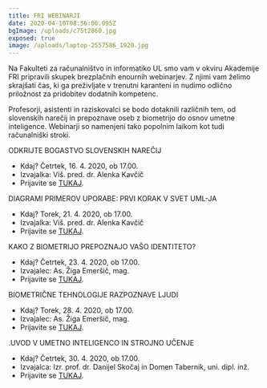 ```yaml
---
title: FRI WEBINARJI
date: 2020-04-10T08:56:06.095Z
bgImage: /uploads/c75t2860.jpg
exposed: true
image: /uploads/laptop-2557586_1920.jpg
---
```

Na Fakulteti za računalništvo in informatiko UL smo vam v okviru Akademije FRI pripravili skupek brezplačnih enournih webinarjev. Z njimi vam želimo skrajšati čas, ki ga preživljate v trenutni karanteni in nudimo odlično priložnost za pridobitev dodatnih kompetenc. 

Profesorji, asistenti in raziskovalci se bodo dotaknili različnih tem, od slovenskih narečij in prepoznave oseb z biometrijo do osnov umetne inteligence. Webinarji so namenjeni tako popolnim laikom kot tudi računalniški stroki. 

ODKRIJTE BOGASTVO SLOVENSKIH NAREČIJ

* Kdaj? Četrtek, 16. 4. 2020, ob 17.00.
* Izvajalka: Viš. pred. dr. Alenka Kavčič
* Prijavite se [TUKAJ](https://docs.google.com/forms/d/e/1FAIpQLSfE5Zu66HVbsILUIwPI6NMpn3Tn6lqAi-_bbbNXZ38JVNTLUg/viewform?usp=sf_link).

DIAGRAMI PRIMEROV UPORABE: PRVI KORAK V SVET UML-JA

* Kdaj? Torek, 21. 4. 2020, ob 17.00.
* Izvajalka: Viš. pred. dr. Alenka Kavčič
* Prijavite se [TUKAJ](https://www.eventbrite.com/e/102417236712).

KAKO Z BIOMETRIJO PREPOZNAJO VAŠO IDENTITETO?

* Kdaj? Četrtek, 23. 4. 2020, ob 17.00.
* Izvajalec: As. Žiga Emeršič, mag.
* Prijavite se [TUKAJ](https://www.eventbrite.com/e/102418342018).

BIOMETRIČNE TEHNOLOGIJE RAZPOZNAVE LJUDI

* Kdaj? Torek, 28. 4. 2020, ob 17.00.
* Izvajalec: As. Žiga Emeršič, mag.
* Prijavite se [TUKAJ](https://www.eventbrite.com/e/102418592768).

.UVOD V UMETNO INTELIGENCO IN STROJNO UČENJE

* Kdaj? Četrtek, 30. 4. 2020, ob 17.00.
* Izvajalca: Izr. prof. dr. Danijel Skočaj in Domen Tabernik, uni. dipl. inž.
* Prijavite se [TUKAJ](https://www.eventbrite.com/e/102419310916).